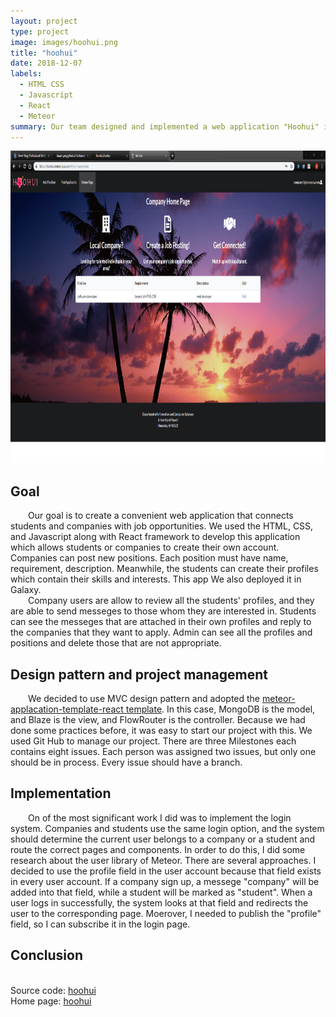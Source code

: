 ```yaml
---
layout: project
type: project
image: images/hoohui.png
title: "hoohui"
date: 2018-12-07
labels:
  - HTML CSS
  - Javascript
  - React
  - Meteor
summary: Our team designed and implemented a web application "Hoohui" in React framewrok, and it connects students and companies with careers. 
---
```

<img class="medium" width="700" height="500" src="../images/companyhome.PNG">
<h2> Goal</h2>
<div style="text-indent:2em">
 Our goal is to create a convenient web application that connects students and companies with job opportunities.  We used the HTML, CSS, and Javascript along with React framework to develop this application which allows students or companies to create their own account. Companies can post new positions. Each position must have name, requirement, description. Meanwhile, the students can create their profiles which contain their skills and interests. This app We also deployed it in Galaxy.
</div>
<div style="text-indent:2em">
    Company users are allow to review all the students' profiles, and they are able to send messeges to those whom they are interested in. Students can see the messeges that are attached in their own profiles and reply to the companies that they want to apply. Admin can see all the profiles and positions and delete those that are not appropriate.
</div>  
 
<h2> Design pattern and project management </h2>
<div style="text-indent:2em">
  We decided to use MVC design pattern and adopted the <a href="https://ics-software-engineering.github.io/meteor-application-template-react/" >meteor-applacation-template-react template</a>. In this case, MongoDB is the model, and Blaze is the view, and FlowRouter is the controller. Because we had done some practices before, it was easy to start our project with this. 
 We used Git Hub to manage our project. There are three Milestones each contains eight issues. Each person was assigned two issues, but only one should be in process. Every issue should have a branch. 
</div>

<h2> Implementation </h2>
<div style="text-indent:2em">
On of the most significant work I did was to implement the login system. Companies and students use the same login option, and the system should determine the current user belongs to a company or a student and route the correct pages and components. In order to do this, I did some research about the user library of Meteor. There are several approaches. I decided to use the profile field in the user account because that field exists in every user account. If a company sign up, a messege "company" will be added into that field, while a student will be marked as "student". When a user logs in successfully, the system looks at that field and redirects the user to the corresponding page. Moerover, I needed to publish the "profile" field, so I can subscribe it in the login page. 
</div>

<h2> Conclusion </h2>
<div style="text-indent:2em">

</div>

<br/>
<div>Source code: <a href="https://github.com/ho-ohui/hoohui"><i class="large github icon"></i>hoohui</a></div>
<div>Home page: <a href="https://ho-ohui.github.io/">hoohui</a></div>
